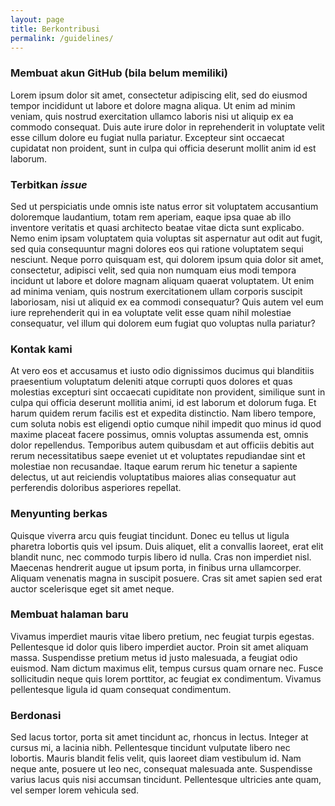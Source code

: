 ```yaml
---
layout: page
title: Berkontribusi
permalink: /guidelines/
---
```


### Membuat akun GitHub (bila belum memiliki)

Lorem ipsum dolor sit amet, consectetur adipiscing elit, sed do eiusmod tempor incididunt ut labore et dolore magna aliqua. Ut enim ad minim veniam, quis nostrud exercitation ullamco laboris nisi ut aliquip ex ea commodo consequat. Duis aute irure dolor in reprehenderit in voluptate velit esse cillum dolore eu fugiat nulla pariatur. Excepteur sint occaecat cupidatat non proident, sunt in culpa qui officia deserunt mollit anim id est laborum.

### Terbitkan *issue*

Sed ut perspiciatis unde omnis iste natus error sit voluptatem accusantium doloremque laudantium, totam rem aperiam, eaque ipsa quae ab illo inventore veritatis et quasi architecto beatae vitae dicta sunt explicabo. Nemo enim ipsam voluptatem quia voluptas sit aspernatur aut odit aut fugit, sed quia consequuntur magni dolores eos qui ratione voluptatem sequi nesciunt. Neque porro quisquam est, qui dolorem ipsum quia dolor sit amet, consectetur, adipisci velit, sed quia non numquam eius modi tempora incidunt ut labore et dolore magnam aliquam quaerat voluptatem. Ut enim ad minima veniam, quis nostrum exercitationem ullam corporis suscipit laboriosam, nisi ut aliquid ex ea commodi consequatur? Quis autem vel eum iure reprehenderit qui in ea voluptate velit esse quam nihil molestiae consequatur, vel illum qui dolorem eum fugiat quo voluptas nulla pariatur?

### Kontak kami

At vero eos et accusamus et iusto odio dignissimos ducimus qui blanditiis praesentium voluptatum deleniti atque corrupti quos dolores et quas molestias excepturi sint occaecati cupiditate non provident, similique sunt in culpa qui officia deserunt mollitia animi, id est laborum et dolorum fuga. Et harum quidem rerum facilis est et expedita distinctio. Nam libero tempore, cum soluta nobis est eligendi optio cumque nihil impedit quo minus id quod maxime placeat facere possimus, omnis voluptas assumenda est, omnis dolor repellendus. Temporibus autem quibusdam et aut officiis debitis aut rerum necessitatibus saepe eveniet ut et voluptates repudiandae sint et molestiae non recusandae. Itaque earum rerum hic tenetur a sapiente delectus, ut aut reiciendis voluptatibus maiores alias consequatur aut perferendis doloribus asperiores repellat.

### Menyunting berkas

Quisque viverra arcu quis feugiat tincidunt. Donec eu tellus ut ligula pharetra lobortis quis vel ipsum. Duis aliquet, elit a convallis laoreet, erat elit blandit nunc, nec commodo turpis libero id nulla. Cras non imperdiet nisl. Maecenas hendrerit augue ut ipsum porta, in finibus urna ullamcorper. Aliquam venenatis magna in suscipit posuere. Cras sit amet sapien sed erat auctor scelerisque eget sit amet neque.

### Membuat halaman baru

Vivamus imperdiet mauris vitae libero pretium, nec feugiat turpis egestas. Pellentesque id dolor quis libero imperdiet auctor. Proin sit amet aliquam massa. Suspendisse pretium metus id justo malesuada, a feugiat odio euismod. Nam dictum maximus elit, tempus cursus quam ornare nec. Fusce sollicitudin neque quis lorem porttitor, ac feugiat ex condimentum. Vivamus pellentesque ligula id quam consequat condimentum.


### Berdonasi

Sed lacus tortor, porta sit amet tincidunt ac, rhoncus in lectus. Integer at cursus mi, a lacinia nibh. Pellentesque tincidunt vulputate libero nec lobortis. Mauris blandit felis velit, quis laoreet diam vestibulum id. Nam neque ante, posuere ut leo nec, consequat malesuada ante. Suspendisse varius lacus quis nisi accumsan tincidunt. Pellentesque ultricies ante quam, vel semper lorem vehicula sed.
